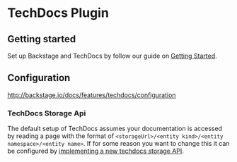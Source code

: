 # TechDocs Plugin

## Getting started

Set up Backstage and TechDocs by follow our guide on [Getting Started](../../docs/features/techdocs/getting-started.md).

## Configuration

http://backstage.io/docs/features/techdocs/configuration

### TechDocs Storage Api

The default setup of TechDocs assumes your documentation is accessed by reading a page with the format of `<storageUrl>/<entity kind>/<entity namespace>/<entity name>`. If for some reason you want to change this it can be configured by [implementing a new techdocs storage API](https://backstage.io/docs/features/techdocs/how-to-guides#how-to-implement-your-own-techdocs-apis).
